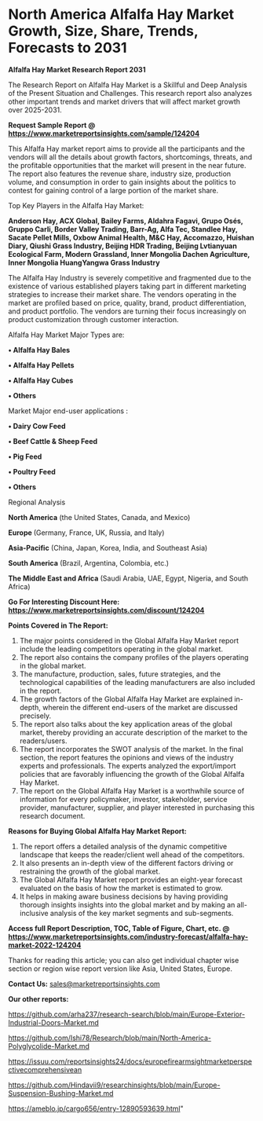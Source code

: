 # North America Alfalfa Hay Market Growth, Size, Share, Trends, Forecasts to 2031

<strong>Alfalfa Hay Market Research Report 2031</strong>

The Research Report on Alfalfa Hay Market is a Skillful and Deep Analysis of the Present Situation and Challenges. This research report also analyzes other important trends and market drivers that will affect market growth over 2025-2031.

<strong>Request Sample Report @ <a href=https://www.marketreportsinsights.com/sample/124204>https://www.marketreportsinsights.com/sample/124204</a></strong>

This Alfalfa Hay market report aims to provide all the participants and the vendors will all the details about growth factors, shortcomings, threats, and the profitable opportunities that the market will present in the near future. The report also features the revenue share, industry size, production volume, and consumption in order to gain insights about the politics to contest for gaining control of a large portion of the market share.

Top Key Players in the Alfalfa Hay Market:

<strong>Anderson Hay, ACX Global, Bailey Farms, Aldahra Fagavi, Grupo Osés, Gruppo Carli, Border Valley Trading, Barr-Ag, Alfa Tec, Standlee Hay, Sacate Pellet Mills, Oxbow Animal Health, M&C Hay, Accomazzo, Huishan Diary, Qiushi Grass Industry, Beijing HDR Trading, Beijing Lvtianyuan Ecological Farm, Modern Grassland, Inner Mongolia Dachen Agriculture, Inner Mongolia HuangYangwa Grass Industry</strong>

The Alfalfa Hay Industry is severely competitive and fragmented due to the existence of various established players taking part in different marketing strategies to increase their market share. The vendors operating in the market are profiled based on price, quality, brand, product differentiation, and product portfolio. The vendors are turning their focus increasingly on product customization through customer interaction.

Alfalfa Hay Market Major Types are:

<strong>• Alfalfa Hay Bales

• Alfalfa Hay Pellets

• Alfalfa Hay Cubes

• Others</strong>

Market Major end-user applications :

<strong>• Dairy Cow Feed

• Beef Cattle & Sheep Feed

• Pig Feed

• Poultry Feed

• Others</strong>

Regional Analysis

</u><strong><b>North America</b></strong> (the United States, Canada, and Mexico)

<strong><b>Europe </b></strong>(Germany, France, UK, Russia, and Italy)

<strong><b>Asia-Pacific</b></strong> (China, Japan, Korea, India, and Southeast Asia)

<strong><b>South America</b></strong> (Brazil, Argentina, Colombia, etc.)

<strong><b>The Middle East and Africa</b></strong> (Saudi Arabia, UAE, Egypt, Nigeria, and South Africa)

<strong>Go For Interesting Discount Here: <a href=https://www.marketreportsinsights.com/discount/124204>https://www.marketreportsinsights.com/discount/124204</a></strong>

<strong>Points Covered in The Report:</strong>
<ol>
  <li>The major points considered in the Global Alfalfa Hay Market report include the leading competitors operating in the global market.</li>
  <li>The report also contains the company profiles of the players operating in the global market.</li>
  <li>The manufacture, production, sales, future strategies, and the technological capabilities of the leading manufacturers are also included in the report.</li>
  <li>The growth factors of the Global Alfalfa Hay Market are explained in-depth, wherein the different end-users of the market are discussed precisely.</li>
  <li>The report also talks about the key application areas of the global market, thereby providing an accurate description of the market to the readers/users.</li>
  <li>The report incorporates the SWOT analysis of the market. In the final section, the report features the opinions and views of the industry experts and professionals. The experts analyzed the export/import policies that are favorably influencing the growth of the Global Alfalfa Hay Market.</li>
  <li>The report on the Global Alfalfa Hay Market is a worthwhile source of information for every policymaker, investor, stakeholder, service provider, manufacturer, supplier, and player interested in purchasing this research document.</li>
</ol>
<strong>Reasons for Buying Global Alfalfa Hay Market Report:</strong>

<ol>
  <li>The report offers a detailed analysis of the dynamic competitive landscape that keeps the reader/client well ahead of the competitors.</li>
  <li>It also presents an in-depth view of the different factors driving or restraining the growth of the global market.</li>
  <li>The Global Alfalfa Hay Market report provides an eight-year forecast evaluated on the basis of how the market is estimated to grow.</li>
  <li>It helps in making aware business decisions by having providing thorough insights insights into the global market and by making an all-inclusive analysis of the key market segments and sub-segments.</li>
</ol>
<strong>Access full Report Description, TOC, Table of Figure, Chart, etc. @ <a href=https://www.marketreportsinsights.com/industry-forecast/alfalfa-hay-market-2022-124204>https://www.marketreportsinsights.com/industry-forecast/alfalfa-hay-market-2022-124204</a></strong>


Thanks for reading this article; you can also get individual chapter wise section or region wise report version like Asia, United States, Europe.

<strong>Contact Us:</strong>
sales@marketreportsinsights.com

<strong>Our other reports:</strong>

<a href=https://github.com/arha237/research-search/blob/main/Europe-Exterior-Industrial-Doors-Market.md>https://github.com/arha237/research-search/blob/main/Europe-Exterior-Industrial-Doors-Market.md</a>

<a href=https://github.com/Ishi78/Research/blob/main/North-America-Polyglycolide-Market.md>https://github.com/Ishi78/Research/blob/main/North-America-Polyglycolide-Market.md</a>

<a href=https://issuu.com/reportsinsights24/docs/europefirearmsightmarketperspectivecomprehensivean>https://issuu.com/reportsinsights24/docs/europefirearmsightmarketperspectivecomprehensivean</a>

<a href=https://github.com/Hindavii9/researchinsights/blob/main/Europe-Suspension-Bushing-Market.md>https://github.com/Hindavii9/researchinsights/blob/main/Europe-Suspension-Bushing-Market.md</a>

<a href=https://ameblo.jp/cargo656/entry-12890593639.html>https://ameblo.jp/cargo656/entry-12890593639.html</a>"
